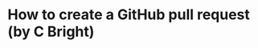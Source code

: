 <!--
id: 50678209130
link: http://tumblr.atmos.org/post/50678209130/how-to-create-a-github-pull-request-by-c-bright
slug: how-to-create-a-github-pull-request-by-c-bright
date: Fri May 17 2013 14:46:58 GMT-0700 (PDT)
publish: 2013-05-017
tags: 
title: How to create a GitHub pull request (by C Bright)
-->


How to create a GitHub pull request (by C Bright)
=================================================



